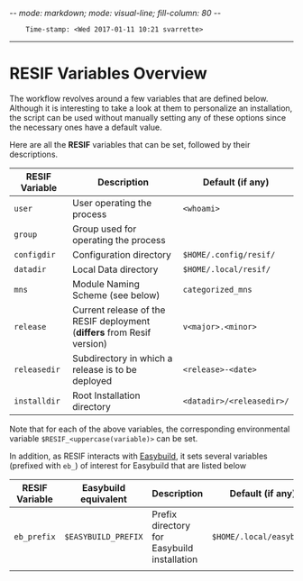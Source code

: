 -*- mode: markdown; mode: visual-line; fill-column: 80 -*-

        Time-stamp: <Wed 2017-01-11 10:21 svarrette>

--------------------------
# RESIF Variables Overview

The workflow revolves around a few variables that are defined below.
Although it is interesting to take a look at them to personalize an installation, the script can be used without manually setting any of these options since the necessary ones have a default value.

Here are all the __RESIF__ variables that can be set, followed by their descriptions.

| RESIF Variable | Description                                                              | Default (if any)          |
|----------------|--------------------------------------------------------------------------|---------------------------|
| `user`         | User operating the process                                               | `<whoami>`                |
| `group`        | Group used for operating the process                                     |                           |
| `configdir`    | Configuration directory                                                  | `$HOME/.config/resif/`    |
| `datadir`      | Local Data directory                                                     | `$HOME/.local/resif/`     |
| `mns`          | Module Naming Scheme (see below)                                         | `categorized_mns`         |
| `release`      | Current release of the RESIF deployment (__differs__ from Resif version) | `v<major>.<minor>`        |
| `releasedir`   | Subdirectory in which a release is to be deployed                        | `<release>-<date>`        |
| `installdir`   | Root Installation directory                                              | `<datadir>/<releasedir>/` |

Note that for each of the above variables, the corresponding environmental variable `$RESIF_<uppercase(variable)>` can be set.

In addition, as RESIF interacts with [Easybuild](https://hpcugent.github.io/easybuild), it sets several variables (prefixed with `eb_`) of interest for Easybuild that are listed below

| RESIF Variable | Easybuild equivalent | Description                                 | Default (if any)         |
|----------------|----------------------|---------------------------------------------|--------------------------|
| `eb_prefix`    | `$EASYBUILD_PREFIX`  | Prefix directory for Easybuild installation | `$HOME/.local/easybuild` |
|                |                      |                                             |                          |
